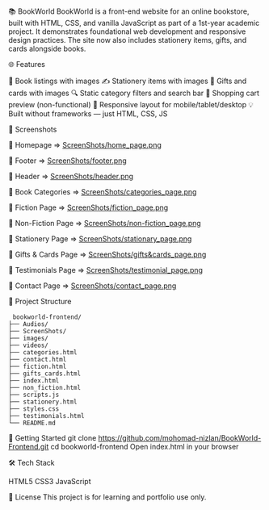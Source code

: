 📚 BookWorld
BookWorld is a front-end website for an online bookstore, built with HTML, CSS, and vanilla JavaScript as part of a 1st-year academic project. It demonstrates foundational web development and responsive design practices. The site now also includes stationery items, gifts, and cards alongside books.

🌐 Features

📖 Book listings with images
✍️ Stationery items with images
🎁 Gifts and cards with images
🔍 Static category filters and search bar
🛒 Shopping cart preview (non-functional)
📱 Responsive layout for mobile/tablet/desktop
💡 Built without frameworks — just HTML, CSS, JS


📸 Screenshots

🔹 Homepage => [ScreenShots/home_page.png](https://github.com/mohomad-nizlan/BookWorld-Frontend/blob/main/ScreenShots/home_page.png)

🔹 Footer => [ScreenShots/footer.png](https://github.com/mohomad-nizlan/BookWorld-Frontend/blob/main/ScreenShots/footer.png)

🔹 Header => [ScreenShots/header.png](https://github.com/mohomad-nizlan/BookWorld-Frontend/blob/main/ScreenShots/header.png)

🔹 Book Categories => [ScreenShots/categories_page.png](https://github.com/mohomad-nizlan/BookWorld-Frontend/blob/main/ScreenShots/categories_page.png)

🔹 Fiction Page => [ScreenShots/fiction_page.png](https://github.com/mohomad-nizlan/BookWorld-Frontend/blob/main/ScreenShots/fiction_page.png)

🔹 Non-Fiction Page => [ScreenShots/non-fiction_page.png](https://github.com/mohomad-nizlan/BookWorld-Frontend/blob/main/ScreenShots/non-fiction_page.png)

🔹 Stationery Page => [ScreenShots/stationary_page.png](https://github.com/mohomad-nizlan/BookWorld-Frontend/blob/main/ScreenShots/stationary_page.png)

🔹 Gifts & Cards Page => [ScreenShots/gifts&cards_page.png](https://github.com/mohomad-nizlan/BookWorld-Frontend/blob/main/ScreenShots/gifts&cards_page.png)

🔹 Testimonials Page => [ScreenShots/testimonial_page.png](https://github.com/mohomad-nizlan/BookWorld-Frontend/blob/main/ScreenShots/testimonial_page.png)

🔹 Contact Page => [ScreenShots/contact_page.png](https://github.com/mohomad-nizlan/BookWorld-Frontend/blob/main/ScreenShots/contact_page.png)



📁 Project Structure

<pre lang="markdown"> <code>bookworld-frontend/
├── Audios/
├── ScreenShots/
├── images/
├── videos/
├── categories.html
├── contact.html
├── fiction.html
├── gifts_cards.html
├── index.html
├── non_fiction.html
├── scripts.js
├── stationery.html
├── styles.css
├── testimonials.html
└── README.md</code></pre>


🚀 Getting Started
git clone https://github.com/mohomad-nizlan/BookWorld-Frontend.git
cd bookworld-frontend
Open index.html in your browser


🛠 Tech Stack

HTML5
CSS3
JavaScript


📝 License
This project is for learning and portfolio use only.
